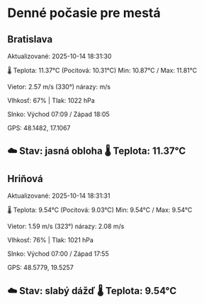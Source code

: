 ﻿# Denné počasie pre mestá

## Bratislava
Aktualizované: 2025-10-14 18:31:30

🌡️ Teplota: 11.37°C 
(Pocitová: 10.31°C)
Min: 10.87°C / Max: 11.81°C

Vietor: 2.57 m/s    (330°) 
nárazy:  m/s

Vlhkosť: 67% | Tlak: 1022 hPa

Slnko: Východ 07:09 / Západ 18:05

GPS: 48.1482, 17.1067

☁️ Stav: jasná obloha        🌡️ Teplota: 11.37°C
---

## Hriňová
Aktualizované: 2025-10-14 18:31:31

🌡️ Teplota: 9.54°C 
(Pocitová: 9.03°C)
Min: 9.54°C / Max: 9.54°C

Vietor: 1.59 m/s (323°)
nárazy: 2.08 m/s

Vlhkosť: 76% | Tlak: 1021 hPa

Slnko: Východ 07:00 / Západ 17:55

GPS: 48.5779, 19.5257

☁️ Stav: slabý dážď        🌡️ Teplota: 9.54°C
---
